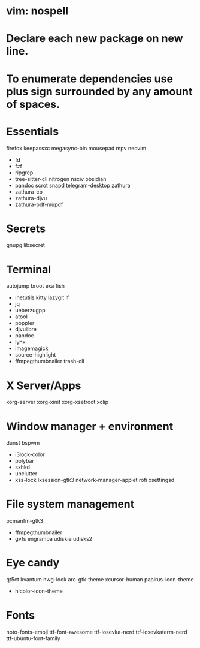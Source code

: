 # vim: nospell
# Declare each new package on new line.
# To enumerate dependencies use plus sign surrounded by any amount of spaces.

# Essentials
firefox
keepassxc
megasync-bin
mousepad
mpv
neovim
 + fd
 + fzf
 + ripgrep
 + tree-sitter-cli
nitrogen
nsxiv
obsidian
 + pandoc
scrot
snapd
telegram-desktop
zathura
 + zathura-cb
 + zathura-djvu
 + zathura-pdf-mupdf

# Secrets
gnupg
libsecret

# Terminal
autojump
broot
exa
fish
 + inetutils
kitty
lazygit
lf
 + jq
 + ueberzugpp
 + atool
 + poppler
 + djvulibre
 + pandoc
 + lynx
 + imagemagick
 + source-highlight
 + ffmpegthumbnailer
trash-cli

# X Server/Apps
xorg-server
xorg-xinit
xorg-xsetroot
xclip

# Window manager + environment
dunst
bspwm
 + i3lock-color
 + polybar
 + sxhkd
 + unclutter
 + xss-lock
lxsession-gtk3
network-manager-applet
rofi
xsettingsd

# File system management
pcmanfm-gtk3
 + ffmpegthumbnailer
 + gvfs
engrampa
udiskie
udisks2

# Eye candy
qt5ct
kvantum
nwg-look
arc-gtk-theme
xcursor-human
papirus-icon-theme
 + hicolor-icon-theme

# Fonts
noto-fonts-emoji
ttf-font-awesome
ttf-iosevka-nerd
ttf-iosevkaterm-nerd
ttf-ubuntu-font-family

